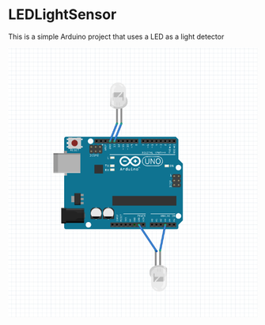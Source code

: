 # LEDLightSensor

This is a simple Arduino project that uses a LED as a light detector

![](https://raw.githubusercontent.com/yaakovgamliel/web_images/master/repo/arduinoled/arduinoled.png)
